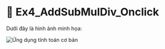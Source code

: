 # 📌 Ex4_AddSubMulDiv_Onclick

Dưới đây là hình ảnh minh họa:

![Ứng dụng tính toán cơ bản](D:\NTU\JAVA_TBDD\64131786_AndroidProgramming\Pic\Ex4_AddSubMulDiv_Onclick.png)


